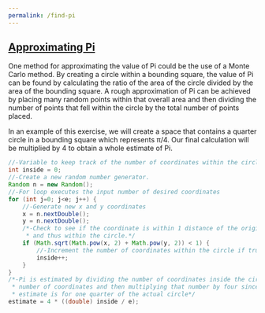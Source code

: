 ```yaml
---
permalink: /find-pi
---
```


## [Approximating Pi]()
One method for approximating the value of Pi could be the use of a Monte Carlo method.
By creating a circle within a bounding square, the value of Pi can be found by calculating the ratio of the area of the circle divided by the area of the bounding square.
A rough approximation of Pi can be achieved by placing many random points within that overall area and then dividing the number of points that fell within the circle by the total number of points placed.

In an example of this exercise, we will create a space that contains a quarter circle in a bounding square which represents π/4.
Our final calculation will be multiplied by 4 to obtain a whole estimate of Pi.

```java
//-Variable to keep track of the number of coordinates within the circle.
int inside = 0;
//-Create a new random number generator.
Random n = new Random();
//-For loop executes the input number of desired coordinates
for (int j=0; j<e; j++) {
	//-Generate new x and y coordinates
	x = n.nextDouble();
	y = n.nextDouble();
	/*-Check to see if the coordinate is within 1 distance of the origin
	 * and thus within the circle.*/
	if (Math.sqrt(Math.pow(x, 2) + Math.pow(y, 2)) < 1) {
		//-Increment the number of coordinates within the circle if true.
		inside++;
	}
}
/*-Pi is estimated by dividing the number of coordinates inside the circle by the total
 * number of coordinates and then multiplying that number by four since the original
 * estimate is for one quarter of the actual circle*/
estimate = 4 * ((double) inside / e);
```
